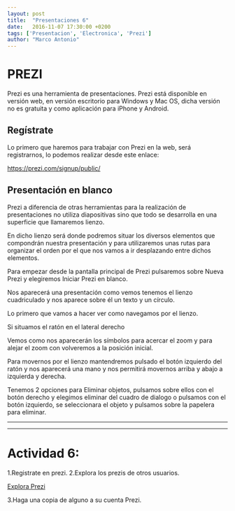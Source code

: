 ```yaml
---
layout: post
title:  "Presentaciones 6"
date:   2016-11-07 17:30:00 +0200
tags: ['Presentacion', 'Electronica', 'Prezi']
author: "Marco Antonio"
---
```


# PREZI

Prezi es una herramienta de presentaciones. Prezi está disponible en versión web, en versión escritorio para Windows y Mac OS, dicha versión no es gratuita y como aplicación para iPhone y Android.

## Regístrate

Lo primero que haremos para trabajar con Prezi en la web, será registrarnos, lo podemos realizar desde este enlace:

<a target="_blank" href="https://prezi.com/signup/public/">https://prezi.com/signup/public/</a>

## Presentación en blanco

Prezi a diferencia de otras herramientas para la realización de presentaciones no utiliza diapositivas sino que todo se desarrolla en una superficie que llamaremos lienzo. 

En dicho lienzo será donde podremos situar los diversos elementos que compondrán nuestra presentación y para utilizaremos unas rutas para organizar el orden por el que nos vamos a ir desplazando entre dichos elementos.

Para empezar desde la pantalla principal de Prezi pulsaremos sobre Nueva Prezi y elegiremos Iniciar Prezi en blanco.
 
 
Nos aparecerá una presentación como vemos tenemos el lienzo cuadriculado y nos aparece sobre él un texto y un círculo.
 
Lo primero que vamos a hacer ver como navegamos por el lienzo. 

Si situamos el ratón en el lateral derecho
 
Vemos como nos aparecerán los símbolos para acercar el zoom y para alejar el zoom  con  volveremos a la posición inicial.

Para movernos por el lienzo mantendremos pulsado el botón izquierdo del ratón y nos aparecerá una mano y nos permitirá movernos arriba y abajo a izquierda y derecha.

Tenemos 2 opciones para Eliminar objetos, pulsamos sobre ellos con el botón derecho y elegimos eliminar del cuadro de dialogo o pulsamos con el botón izquierdo, se seleccionara el objeto y pulsamos sobre la papelera para eliminar.
  
***
***

# Actividad 6:

1.Registrate en prezi.
2.Explora los prezis de otros usuarios.

<a target="_blank" href="https://prezi.com/explore/staff-picks/#">Explora Prezi</a>

3.Haga una copia de alguno a su cuenta Prezi.


